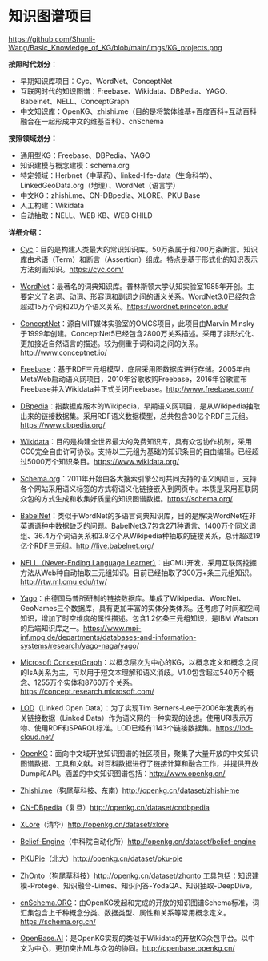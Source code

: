 
# 知识图谱项目
https://github.com/Shunli-Wang/Basic_Knowledge_of_KG/blob/main/imgs/KG_projects.png

**按照时代划分：**
- 早期知识库项目：Cyc、WordNet、ConceptNet
- 互联网时代的知识图谱：Freebase、Wikidata、DBPedia、YAGO、Babelnet、NELL、ConceptGraph
- 中文知识库：OpenKG、zhishi.me（目的是将繁体维基+百度百科+互动百科融合在一起形成中文的维基百科）、cnSchema

**按照领域划分：**
- 通用型KG：Freebase、DBPedia、YAGO
- 知识建模与概念建模：schema.org
- 特定领域：Herbnet（中草药）、linked-life-data（生命科学）、LinkedGeoData.org（地理）、WordNet（语言学）
- 中文KG：zhishi.me、CN-DBpedia、XLORE、PKU Base
- 人工构建：Wikidata
- 自动抽取：NELL、WEB KB、WEB CHILD

**详细介绍：**
- [Cyc]()：目的是构建人类最大的常识知识库。50万条属于和700万条断言。知识库由术语（Term）和断言（Assertion）组成。特点是基于形式化的知识表示方法刻画知识。https://cyc.com/
- [WordNet]()：最著名的词典知识库。普林斯顿大学认知实验室1985年开创。主要定义了名词、动词、形容词和副词之间的语义关系。WordNet3.0已经包含超过15万个词和20万个语义关系。https://wordnet.princeton.edu/
- [ConceptNet]()：源自MIT媒体实验室的OMCS项目，此项目由Marvin Minsky于1999年创建。ConceptNet5已经包含2800万关系描述。采用了非形式化、更加接近自然语言的描述。较为侧重于词和词之间的关系。http://www.conceptnet.io/

- [Freebase]()：基于RDF三元组模型，底层采用图数据库进行存储。2005年由MetaWeb启动语义网项目，2010年谷歌收购Freebase，2016年谷歌宣布Freebase并入Wikidata并正式关闭Freebase。http://www.freebase.com/
- [DBpedia]()：指数据库版本的Wikipedia，早期语义网项目，是从Wikipedia抽取出来的链接数据集。采用RDF语义数据模型，总共包含30亿个RDF三元组。https://www.dbpedia.org/
- [Wikidata]()：目的是构建全世界最大的免费知识库，具有众包协作机制，采用CC0完全自由许可协议。支持以三元组为基础的知识条目的自由编辑。已经超过5000万个知识条目。https://www.wikidata.org/
- [Schema.org]()：2011年开始由各大搜索引擎公司共同支持的语义网项目，支持各个网站采用语义标签的方式将语义化链接嵌入到网页中。本质是采用互联网众包的方式生成和收集好质量的知识图谱数据。https://schema.org/
- [BabelNet]()：类似于WordNet的多语言词典知识库，目的是解决WordNet在非英语语种中数据缺乏的问题。BabelNet3.7包含271种语言、1400万个同义词组、36.4万个词语关系和3.8亿个从Wikipedia种抽取的链接关系，总计超过19亿个RDF三元组。http://live.babelnet.org/
- [NELL（Never-Ending Language Learner）]()：由CMU开发，采用互联网挖掘方法从Web种自动抽取三元组知识。目前已经抽取了300万+条三元组知识。http://rtw.ml.cmu.edu/rtw/
- [Yago]()：由德国马普所研制的链接数据库。集成了Wikipedia、WordNet、GeoNames三个数据库，具有更加丰富的实体分类体系。还考虑了时间和空间知识，增加了时空维度的属性描述。包含1.2亿条三元组知识，是IBM Watson的后端知识库之一。https://www.mpi-inf.mpg.de/departments/databases-and-information-systems/research/yago-naga/yago/
- [Microsoft ConceptGraph]()：以概念层次为中心的KG，以概念定义和概念之间的IsA关系为主，可以用于短文本理解和语义消歧。V1.0包含超过540万个概念、1255万个实体和8760万个关系。https://concept.research.microsoft.com/
- [LOD]()（Linked Open Data）：为了实现Tim Berners-Lee于2006年发表的有关链接数据（Linked Data）作为语义网的一种实现的设想。使用URI表示万物、使用RDF和SPARQL标准。LOD已经有1143个链接数据集。https://lod-cloud.net/

- [OpenKG]()：面向中文域开放知识图谱的社区项目，聚集了大量开放的中文知识图谱数据、工具和文献。对百科数据进行了链接计算和融合工作，并提供开放Dump和API。涵盖的中文知识图谱包括：http://www.openkg.cn/
- [Zhishi.me]()（狗尾草科技、东南）http://openkg.cn/dataset/zhishi-me
- [CN-DBpedia]()（复旦）http://openkg.cn/dataset/cndbpedia
- [XLore]()（清华）http://openkg.cn/dataset/xlore
- [Belief-Engine]()（中科院自动化所）http://openkg.cn/dataset/belief-engine
- [PKUPie]()（北大）http://openkg.cn/dataset/pku-pie
- [ZhOnto]()（狗尾草科技）http://openkg.cn/dataset/zhonto
工具包括：知识建模-Protégé、知识融合-Limes、知识问答-YodaQA、知识抽取-DeepDive。
- [cnSchema.ORG]()：由OpenKG发起和完成的开放的知识图谱Schema标准，词汇集包含上千种概念分类、数据类型、属性和关系等常用概念定义。https://schema.org.cn/
- [OpenBase.AI]()：是OpenKG实现的类似于Wikidata的开放KG众包平台。以中文为中心，更加突出ML与众包的协同。http://openbase.openkg.cn/
